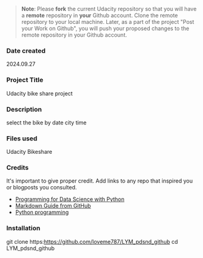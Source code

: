 >**Note**: Please **fork** the current Udacity repository so that you will have a **remote** repository in **your** Github account. Clone the remote repository to your local machine. Later, as a part of the project "Post your Work on Github", you will push your proposed changes to the remote repository in your Github account.

### Date created
2024.09.27

### Project Title
Udacity bike share project

### Description
select the bike by date city time
### Files used
Udacity Bikeshare

### Credits
It's important to give proper credit. Add links to any repo that inspired you or blogposts you consulted.
- [Programming for Data Science with Python](
https://www.udacity.com/enrollment/nd104)
- [Markdown Guide from GitHub](
https://docs.github.com/en/get-started/writing-on-github/getting-started-with-writing-and-formatting-on-github/basic-writing-and-formatting-syntax)
- [Python programming](
https://docs.python.org/zh-cn/3/tutorial/index.html)

### Installation
git clone https:https://github.com/loveme787/LYM_pdsnd_github
cd LYM_pdsnd_github

